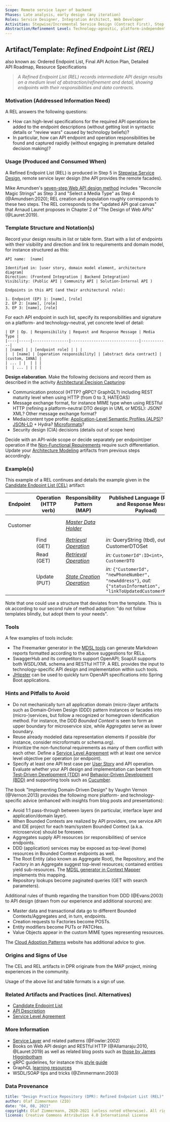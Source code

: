 ```yaml
---
Scope: Remote service layer of backend
Phases: Late analysis, early design (any iteration)
Roles: Service Designer, Integration Architect, Web Developer
Activities: Stepwise/Incremental Service Design (Contract First), Step 5
Abstraction/Refinement Level: Technology-agnostic, platform-independent
---
```



Artifact/Template: *Refined Endpoint List (REL)*
------------------------------------------------
also known as: Ordered Endpoint List, Final API Action Plan, Detailed API Roadmap, Resource Specifications <!-- from MAP -->

> *A Refined Endpoint List (REL) records intermediate API design results on a medium level of abstraction/refinement and detail, showing endpoints with their responsibilities and data contracts.*

### Motivation (Addressed Information Need) 

A REL answers the following questions:

* How can high-level specifications for the required API operations be added to the endpoint descriptions (without getting lost in syntactic details or "review wars" caused by technology beliefs)?
* In particular, how can API endpoint and operation responsibilities be found and captured rapidly (without engaging in premature detailed decision making)?


### Usage (Produced and Consumed When)
 
A Refined Endpoint List (REL) is produced in Step 5 in [Stepwise Service Design](../activities/SDPR-StepwiseServiceDesign.md), remote service layer design (the API provides the remote facades).

<!-- * Step 5 of the EXPOSE technique -->

Mike Amundsen's [seven-step Web API design method](https://www.infoq.com/articles/web-api-design-methodology/) includes "Reconcile Magic Strings" as Step 3 and "Select a Media Type" as Step 4 (@Amundsen:2020); REL creation and population roughly corresponds to these two steps. The REL corresponds to the "updated API goal canvas" that Arnaud Lauret proposes in Chapter 2 of "The Design of Web APIs" (@Lauret:2019).


### Template Structure and Notation(s)
Record your design results in list or table form. Start with a list of endpoints with their visibility and direction and link to requirements and domain model, for instance structured as this: 

```text
API name:  [name]

Identified in: [user story, domain model element, architecture diagram]
Direction: (Frontend Integration | Backend Integration)
Visibility: (Public API | Community API | Solution-Internal API )

Endpoints in this API (and their architectural role): 

1. Endpoint (EP) 1: [name], [role]
2. EP 2: [name], [role]
3. EP 3: [name], [role]
```

<!-- older proposal:
This is an elaborate proposal, referencing several categories in [Microservice API Patterns (MAP)](https://microservice-api-patterns.org/):
| Integration Type ([Foundation](https://microservice-api-patterns.org/patterns/foundation/) pattern) | Visibility ([Foundation](https://microservice-api-patterns.org/patterns/foundation/) pattern) | API/Endpoint Name | Source (Artifact) | Features/Capabilities ([Responsibility](https://microservice-api-patterns.org/patterns/responsibility/) Analysis) |  
|------------------|------------|------|--------|--------------|
| ... | ... | ... | ... | ... |
-->

For each API endpoint in such list, specify its responsibilities and signature on a platform- and technology-neutral, yet concrete level of detail:

```text
| EP | Op. | Responsibility | Request and Response Message | Media Type |
|----|-----|----------------|------------------------------|------------|
| [name] | | [endpoint role] | | |                    
|  | [name] | [operation responsibility] | [abstract data contract] | [custom, IANA] |
| ... | |  | | |                    
|  | ... | | | |
```

<!-- Step 5 of activity has more here: service layer, remote facade, DTO ADs; feature in tutorial (not needed here) -->

**Design elaboration**. Make the following decisions and record them as described in the activity [Architectural Decision Capturing](../activities/DPR-ArchitecturalDecisionCapturing.md):

* Communication protocol (HTTP? gRPC? GraphQL?) including REST maturity level when using HTTP (from 0 to 3, HATEOAS) 
* Message exchange format, for instance MIME type when using RESTful HTTP (refining a platform-neutral DTO design in UML or MDSL): JSON? XML? Other message exchange format?
* Media/content type profile: [Application-Level Semantic Profiles (ALPS)](https://tools.ietf.org/html/draft-amundsen-richardson-foster-alps-03)? [JSON-LD](https://json-ld.org/) + Hydra? [Microformats](http://microformats.org/)?
* Security design (CIA) decisions (details out of scope here)

Decide with an API-wide scope or decide separately per endpoint/per operation if the [Non-Functional Requirements](DPR-SMART-NFR-Elicitation.md) require such differentiation. Update your [Architecture Modeling](DPR-ArchitectureModeling.md) artifacts from previous steps accordingly.

### Example(s)

This example of a REL continues and details the example given in the [Candidate Endpoint List (CEL)](SDPR-CandidateEndpointList.md) artifact:

| Endpoint | Operation (HTTP verb) | Responsibility Pattern (MAP) | Published Language (Request and Response Message Payload) | Media Type/Profile |
|----------|-------------|------------------------------|---------------------------------------|-------|
| Customer |             | [*Master Data Holder*](https://microservice-api-patterns.org/patterns/responsibility/informationHolderEndpointTypes/MasterDataHolder)         |              | Microformats or ALPS (tbd) |
|          |  Find (GET) |  [*Retrieval Operation*](https://microservice-api-patterns.org/patterns/responsibility/operationResponsibilities/RetrievalOperation) | *in:* QueryString (tbd), *out:* CustomerDTOSet | |
|          |  Read (GET) | [*Retrieval Operation*](https://microservice-api-patterns.org/patterns/responsibility/operationResponsibilities/RetrievalOperation) | *in:* `CustomerId":ID<int>`, *out:* `CustomerDTO` <!-- MDSL snippets --> |  |
|          |  Update (PUT) | [*State Creation Operation*](https://microservice-api-patterns.org/patterns/responsibility/operationResponsibilities/StateCreationOperation)  | *in:* `{"CustomerId", "newPhoneNumber", "newAddress"}`, *out:* `{"statusInformation", "linkToUpdatedCustomerResource}` <!-- MDSL snippets --> | |

<!-- TODO (v2) SSD step 5 has more, for instance provider/backend mapping -->

Note that one could use a structure that deviates from the template. This is ok according to our second rule of method adoption: "do not follow templates blindly, but adopt them to your needs".

<!-- TODO Decision making examples missing here, see activity and tutorial 1 (?) -->

### Tools

A few examples of tools include:

* The Freemarker generator in the [MDSL tools](https://microservice-api-patterns.github.io/MDSL-Specification/tools) can generate Markdown reports formatted according to the above suggestions for RELs.
* SwaggerHub and its competitors support OpenAPI; SoapUI supports both WSDL/XML schema and RESTful HTTP. A REL provides the input to technology-specific API design and implementation within such tools.
* [JHipster](https://www.jhipster.tech/doing-api-first-development/) can be used to quickly turn OpenAPI specifications into Spring Boot applications.

<!-- TODO cover JSON-API (see MAP and survey) -->

### Hints and Pitfalls to Avoid

* Do not mechanically turn all application domain (micro-)layer artifacts such as Domain-Driven Design (DDD) pattern instances or facades into (micro-)services, but follow a recognized or homegrown identification method. For instance, the DDD *Bounded Context* is seen to form an upper boundary for microservice size, while *Aggregates* serve as lower boundary. <!-- TODO ICSA 2021 paper, EP21 paper -->
* Reuse already modeled data representation elements if possible (for instance, consider microformats or schema.org).
* Prioritize the non-functional requirements as many of them conflict with each other. Define a [Service Level Agreement](SDPR-ServiceLevelAgreement.md) with at least one service level objective per operation (or endpoint). 
* Specify at least one API test case per [User Story](DPR-UserStory.md) and API operation. Evaluate whether your API design and implementation can benefit from [Test-Driven Development (TDD)](https://www.agilealliance.org/glossary/tdd/) and [Behavior-Driven Development (BDD)](https://dannorth.net/introducing-bdd/) and supporting tools such as [Cucumber](https://cucumber.io/). 

<!-- From JUG 2019 slide (is there a newer version?) -->

The book "Implementing Domain-Driven Design" by Vaughn Vernon (@Vernon:2013) provides the following more platform- and technology-specific advice (enhanced with insights from blog posts and presentations):

* Avoid 1:1 pass-through between layers (in particular, interface layer and application/domain layer). <!-- note that https://www.ibm.com/garage/method/practices/code/domain-driven-design seems to contradict this hint at least to some extent -->
* When Bounded Contexts are realized by API providers, one service API and IDE project for each team/system Bounded Context (a.k.a. microservice) should be foreseen.
* Aggregates supply API resources (or responsibilities) of service endpoints.
* DDD (application) services may be exposed as top-level (home) resources in Bounded Context endpoints as well.
* The Root Entity (also known as Aggregate Root), the Repository, and the Factory in an Aggregate suggest top-level resources; contained entities yield sub-resources. The [MDSL generator in Context Mapper](https://contextmapper.org/docs/mdsl/) implements this mapping.
* Repository lookups become paginated queries (GET with search parameters).

Additional rules of thumb regarding the transition from DDD (@Evans:2003) to API design (drawn from our experience and additional sources) are:

* Master data and transactional data go to different Bounded Contexts/Aggregates and, in turn, endpoints.
* Creation requests to Factories become POSTs.
* Entity modifiers become PUTs or PATCHes.
* Value Objects appear in the custom MIME types representing resources.

<!-- See this [end-to-end service design demo](https://ozimmer.ch/practices/2020/06/10/ICWEKeynoteAndDemo.html) for some technical contracts and examples. -->

The [Cloud Adoption Patterns](https://kgb1001001.github.io/cloudadoptionpatterns/Cloud-Native-Architecture/Microservice-Design/) website has additional advice to give. 


### Origins and Signs of Use
The CEL and REL artifacts in DPR originate from the MAP project, mining experiences in the community. <!-- So unlike all other artifact templates, REL is an novel proposal in DPR. -->

Usage of the above list and table formats is a sign of use.


### Related Artifacts and Practices (incl. Alternatives)

* [Candidate Endpoint List](SDPR-CandidateEndpointList.md) 
* [API Description](SDPR-APIDescription.md)
* [Service Level Agreement](SDPR-ServiceLevelAgreement.md)


### More Information

* [Service Layer](https://martinfowler.com/eaaCatalog/serviceLayer.html) and related patterns (@Fowler:2002)
* Books on Web API design and RESTful HTTP (@Allamaraju:2010, @Lauret:2019) as well as related blog posts such as [those by James Higginbotham](https://tyk.io/author/james-higginbotham/)
* gRPC guidelines, for instance this [style guide](https://developers.google.com/protocol-buffers/docs/style)
* GraphQL [learning resources](https://graphql.org/learn/) 
* WSDL/SOAP tips and tricks (@Zimmermann:2003)


### Data Provenance 

```yaml
title: "Design Practice Repository (DPR): Refined Endpoint List (REL)"
author: Olaf Zimmermann (ZIO)
date: "04, 08, 2021"
copyright: Olaf Zimmermann, 2020-2021 (unless noted otherwise). All rights reserved.
license: Creative Commons Attribution 4.0 International License
```
